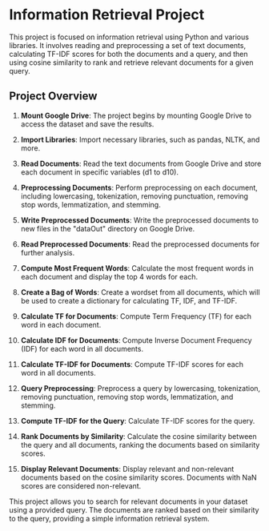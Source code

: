 # Information Retrieval Project

This project is focused on information retrieval using Python and various libraries. It involves reading and preprocessing a set of text documents, calculating TF-IDF scores for both the documents and a query, and then using cosine similarity to rank and retrieve relevant documents for a given query.

## Project Overview

1. **Mount Google Drive**: The project begins by mounting Google Drive to access the dataset and save the results.

2. **Import Libraries**: Import necessary libraries, such as pandas, NLTK, and more.

3. **Read Documents**: Read the text documents from Google Drive and store each document in specific variables (d1 to d10).

4. **Preprocessing Documents**: Perform preprocessing on each document, including lowercasing, tokenization, removing punctuation, removing stop words, lemmatization, and stemming.

5. **Write Preprocessed Documents**: Write the preprocessed documents to new files in the "dataOut" directory on Google Drive.

6. **Read Preprocessed Documents**: Read the preprocessed documents for further analysis.

7. **Compute Most Frequent Words**: Calculate the most frequent words in each document and display the top 4 words for each.

8. **Create a Bag of Words**: Create a wordset from all documents, which will be used to create a dictionary for calculating TF, IDF, and TF-IDF.

9. **Calculate TF for Documents**: Compute Term Frequency (TF) for each word in each document.

10. **Calculate IDF for Documents**: Compute Inverse Document Frequency (IDF) for each word in all documents.

11. **Calculate TF-IDF for Documents**: Compute TF-IDF scores for each word in all documents.

12. **Query Preprocessing**: Preprocess a query by lowercasing, tokenization, removing punctuation, removing stop words, lemmatization, and stemming.

13. **Compute TF-IDF for the Query**: Calculate TF-IDF scores for the query.

14. **Rank Documents by Similarity**: Calculate the cosine similarity between the query and all documents, ranking the documents based on similarity scores.

15. **Display Relevant Documents**: Display relevant and non-relevant documents based on the cosine similarity scores. Documents with NaN scores are considered non-relevant.

This project allows you to search for relevant documents in your dataset using a provided query. 
The documents are ranked based on their similarity to the query, providing a simple information retrieval system.


